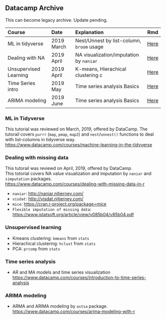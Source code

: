 ## Datacamp Archive

This can become legacy archive. Update pending.


|**Course**             | **Date**                         | **Explanation**                                 |  **Rmd** |
| :---------------------| :-------------------------- | :--------------------------------------------------- |----------|
| ML in tidyverse       | 2019 March                  |  Nest/Unnest by list-column, `broom` usage           |[Here](https://github.com/kojimizu/Datacamp/blob/master/ML%20in%20Tidyverse/ML_in_Tidyverse.md)              |
| Dealing with NA       | 2019 April                  |  NA visualization/imputation by `naniar`             |[Here](https://github.com/kojimizu/Datacamp/blob/master/Missing%20data%20(DC)/Dealing_with_missing_data.md)  |
| Unsupervised Learning | 2019 April                  |  K-means, Hierachical clustering            c        |[Here](https://github.com/kojimizu/Datacamp/blob/master/Unsupervised%20Learning/Unsupervised_learning.md)    |
| Time Series intro     | 2019 May                    |  Time series analysis Basics                         |[Here](https://www.datacamp.com/courses/introduction-to-time-series-analysis)                                |
| ARIMA modeling        | 2019 June                   |  Time series analysis Basics                         |[Here](https://www.datacamp.com/courses/arima-modeling-with-r)|


###  ML in Tidyverse   
This tutorial was reviewed on March, 2019, offered by DataCamp.
The tutorail covers `purrr` (`map`, `pmap`, `map2`) and `nest`/`unnest()` functions to deal with list-columns in tidyverse way.  
https://www.datacamp.com/courses/machine-learning-in-the-tidyverse  

### Dealing with missing data  
This tutorail was reviewd on April, 2019, offered by DataCamp.  
This totorial covers NA value visualization and imputation by `naniar` and `simputation` packages.  
https://www.datacamp.com/courses/dealing-with-missing-data-in-r

- `naniar`: http://naniar.njtierney.com/  
- `visdat`: http://visdat.njtierney.com/  
- `mice`: https://cran.r-project.org/package=mice
- `Flexible imputation of missing data`: https://www.jstatsoft.org/article/view/v085b04/v85b04.pdf

### Unsupervised learning

- Kmeans clustering: `kmeans` from `stats`
- Hierachical clustering: `hclust` from `stats`  
- PCA: `prcomp` from `stats`


### Time series analysis
- AR and MA models and time series visualization
https://www.datacamp.com/courses/introduction-to-time-series-analysis

### ARIMA modeling
- ARMA and ARIMA modeling by `astsa` package. 
https://www.datacamp.com/courses/arima-modeling-with-r







